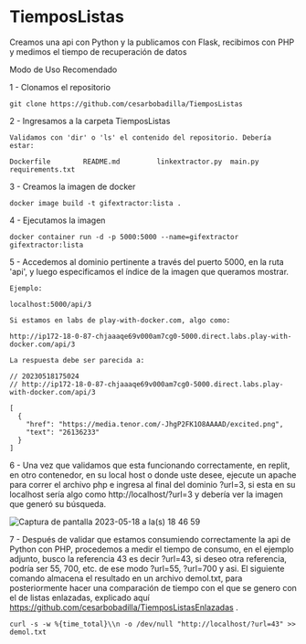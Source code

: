 # TiemposListas
Creamos una api con Python y la publicamos con Flask, recibimos con PHP y medimos el tiempo de recuperación de datos

Modo de Uso Recomendado

1 - Clonamos el repositorio

    git clone https://github.com/cesarbobadilla/TiemposListas
    
2 - Ingresamos a la carpeta TiemposListas

    Validamos con 'dir' o 'ls' el contenido del repositorio. Debería estar:
    
    Dockerfile        README.md         linkextractor.py  main.py           requirements.txt
    
3 - Creamos la imagen de docker

    docker image build -t gifextractor:lista .
    
4 - Ejecutamos la imagen 

    docker container run -d -p 5000:5000 --name=gifextractor gifextractor:lista
    
5 - Accedemos al dominio pertinente a través del puerto 5000, en la ruta 'api', y luego especificamos el índice de la imagen que queramos mostrar.

    Ejemplo:
    
    localhost:5000/api/3
    
    Si estamos en labs de play-with-docker.com, algo como:
    
    http://ip172-18-0-87-chjaaaqe69v000am7cg0-5000.direct.labs.play-with-docker.com/api/3

    La respuesta debe ser parecida a:
    
    // 20230518175024
    // http://ip172-18-0-87-chjaaaqe69v000am7cg0-5000.direct.labs.play-with-docker.com/api/3

    [
      {
        "href": "https://media.tenor.com/-JhgP2FK1O8AAAAD/excited.png",
        "text": "26136233"
      }
    ]    
    
6 - Una vez que validamos que esta funcionando correctamente, en replit, en otro contenedor, en su local host o donde uste desee, ejecute un apache para correr el archivo   php e ingresa al final del dominio ?url=3, si esta en su localhost sería algo como http://localhost/?url=3 y debería ver la imagen que generó su búsqueda.

![Captura de pantalla 2023-05-18 a la(s) 18 46 59](https://github.com/cesarbobadilla/TiemposListas/assets/35129284/49113000-12eb-4db2-96db-33d107afc098)


7 - Después de validar que estamos consumiendo correctamente la api de Python con PHP, procedemos a medir el tiempo de consumo, en el ejemplo adjunto, busco la referencia    43 es decir ?url=43, si deseo otra referencia, podría ser 55, 700, etc. de ese modo ?url=55, ?url=700 y asi. El siguiente comando almacena el resultado en un archivo demol.txt, para posteriormente hacer una comparación de tiempo con el que se genero con el de listas enlazadas, explicado aquí https://github.com/cesarbobadilla/TiemposListasEnlazadas .

    curl -s -w %{time_total}\\n -o /dev/null "http://localhost/?url=43" >> demol.txt
